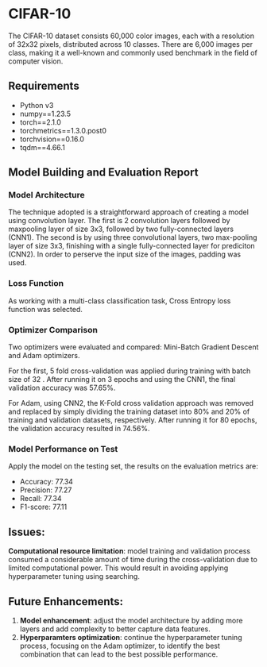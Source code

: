 # CIFAR-10 

The CIFAR-10 dataset consists 60,000 color images, each with a resolution of 32x32 pixels, distributed across 10 classes. There are 6,000 images per class, making it a well-known and commonly used benchmark in the field of computer vision.

## Requirements
* Python v3
* numpy==1.23.5
* torch==2.1.0
* torchmetrics==1.3.0.post0
* torchvision==0.16.0
* tqdm==4.66.1


## Model Building and Evaluation Report 

### Model Architecture
The technique adopted is a straightforward approach of creating a model using convolution layer. The first is 2 convolution layers followed by maxpooling layer of size 3x3, followed by two fully-connected layers (CNN1). The second is by using three convolutional layers, two max-pooling layer of size 3x3, finishing with a single fully-connected layer for prediciton (CNN2). In order to perserve the input size of the images, padding was used.

### Loss Function
As working with a multi-class classification task, Cross Entropy loss function was selected.

### Optimizer Comparison
Two optimizers were evaluated and compared: Mini-Batch Gradient Descent and Adam optimizers. 

For the first, 5 fold cross-validation was applied during training with batch size of 32 . After running it on 3 epochs and using the CNN1, the final validation accuracy was 57.65%.

For Adam, using CNN2, the K-Fold cross validation approach was removed and replaced by simply dividing the training dataset into 80% and 20% of training and validation datasets, respectively. After running it for 80 epochs, the validation accuracy resulted in 74.56%.


### Model Performance on Test
Apply the model on the testing set, the results on the evaluation metrics are:
* Accuracy: 77.34
* Precision: 77.27
* Recall: 77.34
* F1-score: 77.11


## Issues:
**Computational resource limitation**:  model training and validation process consumed a considerable amount of time during the cross-validation due to limited computational power. This would result in avoiding applying hyperparameter tuning using searching.


## Future Enhancements:
1. **Model enhancement**: adjust the model architecture by adding more layers and add complexity to better capture data features.
2. **Hyperparamters optimization**: continue the hyperparameter tuning process, focusing on the Adam optimizer, to identify the best combination that can lead to the best possible performance.


